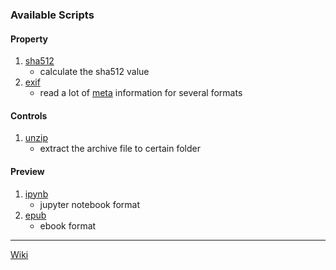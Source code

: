 
### Available Scripts

#### Property
1. [sha512](https://github.com/ccseer/Seer-Scripts/releases/download/Scripts/sha512.zip)
   - calculate the sha512 value
1. [exif](https://github.com/ccseer/Seer-Scripts/releases/download/Scripts/exif.zip)
   - read a lot of [meta](https://exiftool.org/) information for several formats

#### Controls
1. [unzip](https://github.com/ccseer/Seer-Scripts/releases/download/Scripts/unzip.zip)
    - extract the archive file to certain folder

#### Preview
1. [ipynb](https://github.com/ccseer/Seer-Scripts/releases/download/Scripts/ipynb.zip)
   - jupyter notebook format
2. [epub](https://github.com/ccseer/Seer-Scripts/releases/download/Scripts/epub.zip)
   - ebook format






---

[Wiki](https://github.com/ccseer/Seer/wiki/7.-Scripts)
